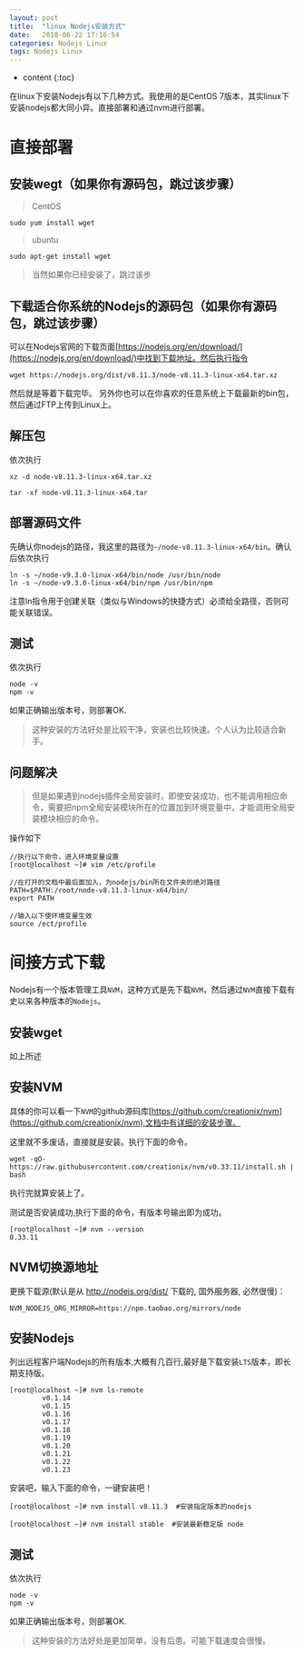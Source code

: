 ```yaml
---
layout: post
title:  "linux Nodejs安装方式"
date:   2018-06-22 17:16:54
categories: Nodejs Linux
tags: Nodejs Linux
---
```


* content
{:toc}


在linux下安装Nodejs有以下几种方式。我使用的是CentOS 7版本，其实linux下安装nodejs都大同小异。直接部署和通过nvm进行部署。



# 直接部署

## 安装wegt（如果你有源码包，跳过该步骤）

> CentOS

```
sudo yum install wget
```

> ubuntu

```
sudo apt-get install wget
```

> 当然如果你已经安装了，跳过该步

## 下载适合你系统的Nodejs的源码包（如果你有源码包，跳过该步骤）

可以在Nodejs官网的下载页面[https://nodejs.org/en/download/](https://nodejs.org/en/download/)中找到下载地址。然后执行指令

```
wget https://nodejs.org/dist/v8.11.3/node-v8.11.3-linux-x64.tar.xz
```

然后就是等着下载完毕。
另外你也可以在你喜欢的任意系统上下载最新的bin包，然后通过FTP上传到Linux上。

## 解压包

依次执行

```
xz -d node-v8.11.3-linux-x64.tar.xz

tar -xf node-v8.11.3-linux-x64.tar
```

## 部署源码文件

先确认你nodejs的路径，我这里的路径为`~/node-v8.11.3-linux-x64/bin`。确认后依次执行

```
ln -s ~/node-v9.3.0-linux-x64/bin/node /usr/bin/node
ln -s ~/node-v9.3.0-linux-x64/bin/npm /usr/bin/npm
```

注意ln指令用于创建关联（类似与Windows的快捷方式）必须给全路径，否则可能关联错误。

## 测试

依次执行

```
node -v
npm -v
```

如果正确输出版本号，则部署OK.

> 这种安装的方法好处是比较干净，安装也比较快速。个人认为比较适合新手。


## 问题解决

> 但是如果遇到nodejs插件全局安装时，即使安装成功，也不能调用相应命令，需要把npm全局安装模块所在的位置加到环境变量中，才能调用全局安装模块相应的命令。

操作如下

```
//执行以下命令，进入环境变量设置
[root@localhost ~]# vim /etc/profile

//在打开的文档中最后面加入，为nodejs/bin所在文件夹的绝对路径
PATH=$PATH:/root/node-v8.11.3-linux-x64/bin/
export PATH

//输入以下使环境变量生效
source /ect/profile
```

# 间接方式下载

Nodejs有一个版本管理工具`NVM`，这种方式是先下载`NVM`，然后通过`NVM`直接下载有史以来各种版本的`Nodejs`。

## 安装wget

如上所述

## 安装NVM

具体的你可以看一下`NVM`的github源码库[https://github.com/creationix/nvm](https://github.com/creationix/nvm),文档中有详细的安装步骤。

这里就不多废话，直接就是安装。执行下面的命令。

```
wget -qO- https://raw.githubusercontent.com/creationix/nvm/v0.33.11/install.sh | bash
```

执行完就算安装上了。

测试是否安装成功,执行下面的命令，有版本号输出即为成功。

```
[root@localhost ~]# nvm --version
0.33.11
```

## NVM切换源地址

更换下载源(默认是从 http://nodejs.org/dist/ 下载的, 国外服务器, 必然很慢)：

```
NVM_NODEJS_ORG_MIRROR=https://npm.taobao.org/mirrors/node
```


## 安装Nodejs

列出远程客户端Nodejs的所有版本,大概有几百行,最好是下载安装`LTS`版本，即长期支持版。

```
[root@localhost ~]# nvm ls-remote
        v0.1.14
        v0.1.15
        v0.1.16
        v0.1.17
        v0.1.18
        v0.1.19
        v0.1.20
        v0.1.21
        v0.1.22
        v0.1.23
```

安装吧，输入下面的命令，一键安装吧！

```
[root@localhost ~]# nvm install v8.11.3  #安装指定版本的nodejs

[root@localhost ~]# nvm install stable  #安装最新稳定版 node
```

## 测试

依次执行

```
node -v
npm -v
```

如果正确输出版本号，则部署OK.

> 这种安装的方法好处是更加简单，没有后患。可能下载速度会很慢。
